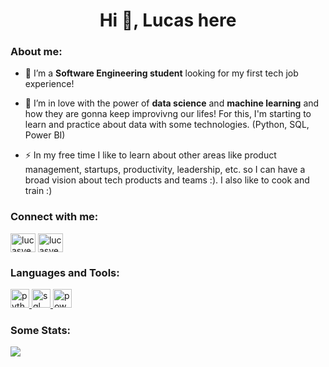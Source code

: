 <h1 align="center">Hi 👋, Lucas here</h1>

<h3 align="left">About me:</h3>

- 🔭 I’m a **Software Engineering student** looking for my first tech job experience!

- 🌱 I’m in love with the power of **data science** and **machine learning** and how they are gonna keep improvivng our lifes! For this, I'm starting to learn and practice about data with some technologies. (Python, SQL, Power BI)

- ⚡ In my free time I like to learn about other areas like product management, startups, productivity, leadership, etc. so I can have a broad vision about tech products and teams :). I also like to cook and train :)

<h3 align="left">Connect with me:</h3>
<p align="left">
<a href="https://twitter.com/lucasvegalv" target="blank"><img align="center" src="https://raw.githubusercontent.com/rahuldkjain/github-profile-readme-generator/master/src/images/icons/Social/twitter.svg" alt="lucasvegalv" height="30" width="40" /></a>
<a href="https://linkedin.com/in/lucasvegalv" target="blank"><img align="center" src="https://raw.githubusercontent.com/rahuldkjain/github-profile-readme-generator/master/src/images/icons/Social/linked-in-alt.svg" alt="lucasvegalv" height="30" width="40" /></a>
</p>

<h3 align="left">Languages and Tools:</h3>
<p align="left"> 

<a href="https://www.python.org/" target="_blank" rel="noreferrer"> 
<img src="https://upload.wikimedia.org/wikipedia/commons/thumb/c/c3/Python-logo-notext.svg/1024px-Python-logo-notext.svg.png" alt="python_logo" width="30" height="30"/> 
</a> 
 
<a href="https://es.wikipedia.org/wiki/SQL" target="_blank" rel="noreferrer"> 
<img src="https://blog.desafiolatam.com/wp-content/uploads/2018/05/sql-logo.png" alt="sql" width="30" height="30"/> </a>

<a href="https://powerbi.microsoft.com/es/" target="_blank" rel="noreferrer"> 
<img src="https://commons.wikimedia.org/wiki/File:New_Power_BI_Logo.svg" alt="power_bi" width="30" height="30"/> 
</a>

<h3 align="left">Some Stats:</h3>
<div style="display: flex; flex-direction: row;">
 <img class="img" src="https://github-readme-stats.vercel.app/api/top-langs/?username=lucasvegalv&layout=compact)](https://github.com/anuraghazra/github-readme-stats" />
</div>

